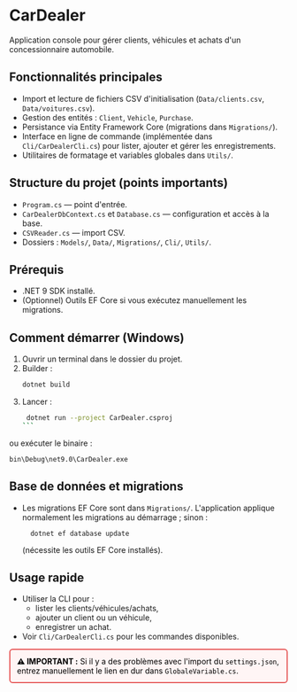 ﻿# CarDealer

Application console pour gérer clients, véhicules et achats d'un concessionnaire automobile.



## Fonctionnalités principales
- Import et lecture de fichiers CSV d'initialisation (`Data/clients.csv`, `Data/voitures.csv`).
- Gestion des entités : `Client`, `Vehicle`, `Purchase`.
- Persistance via Entity Framework Core (migrations dans `Migrations/`).
- Interface en ligne de commande (implémentée dans `Cli/CarDealerCli.cs`) pour lister, ajouter et gérer les enregistrements.
- Utilitaires de formatage et variables globales dans `Utils/`.

## Structure du projet (points importants)
- `Program.cs` — point d'entrée.
- `CarDealerDbContext.cs` et `Database.cs` — configuration et accès à la base.
- `CSVReader.cs` — import CSV.
- Dossiers : `Models/`, `Data/`, `Migrations/`, `Cli/`, `Utils/`.

## Prérequis
- .NET 9 SDK installé.
- (Optionnel) Outils EF Core si vous exécutez manuellement les migrations.

## Comment démarrer (Windows)
1. Ouvrir un terminal dans le dossier du projet.
2. Builder :
   ````bash
   dotnet build
    ````
3. Lancer :
   ````bash
    dotnet run --project CarDealer.csproj
   ```
ou exécuter le binaire :
   ```
bin\Debug\net9.0\CarDealer.exe
   ```

## Base de données et migrations
- Les migrations EF Core sont dans `Migrations/`. L'application applique normalement les migrations au démarrage ; sinon :
  ```
    dotnet ef database update
  ```
  (nécessite les outils EF Core installés).

## Usage rapide
- Utiliser la CLI pour :
  - lister les clients/véhicules/achats,
  - ajouter un client ou un véhicule,
  - enregistrer un achat.
- Voir `Cli/CarDealerCli.cs` pour les commandes disponibles.

<!-- Red box (HTML). If your renderer strips styles, use the fallback blockquote below. -->
<div style="border:2px solid #e55353; background:#fff5f5; color:#000; padding:12px; border-radius:6px;">
  <strong>⚠️ IMPORTANT :</strong>
  Si il y a des problèmes avec l'import du <code>settings.json</code>, entrez manuellement le lien en dur dans <code>GlobaleVariable.cs</code>.
</div>


